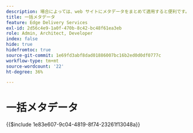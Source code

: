 ```yaml
---
description: 場合によっては、web サイトにメタデータをまとめて適用すると便利です。 一般的なユースケースを次に示します。
title: 一括メタデータ
feature: Edge Delivery Services
exl-id: 2d56c4e9-1a0f-470b-8c42-bc48f61ea3eb
role: Admin, Architect, Developer
index: false
hide: true
hidefromtoc: true
source-git-commit: 1e69fd3abf8dad01886007bc16b2ed0d0df0777c
workflow-type: tm+mt
source-wordcount: '22'
ht-degree: 36%

---
```


# 一括メタデータ

{{$include 1e83e607-9c04-4819-8f74-23261f13048a}}

